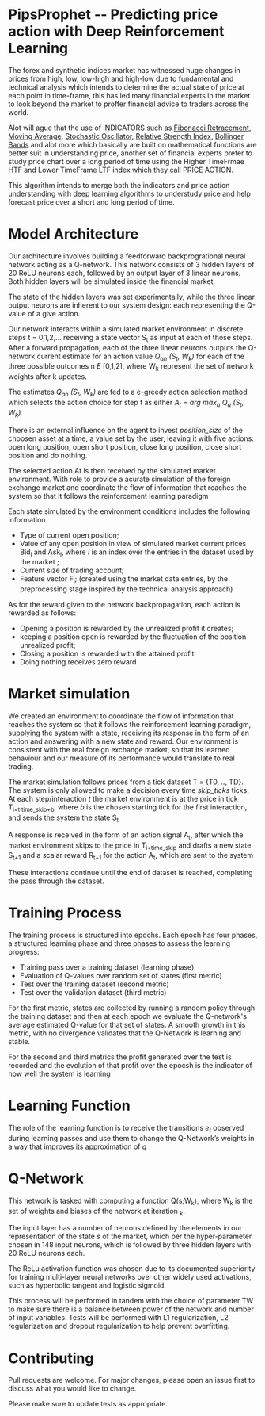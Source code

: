 # PipsProphet -- Predicting price action with Deep Reinforcement Learning

The forex and synthetic indices market has witnessed huge changes in prices from high, low, low-high and high-low due to fundamental and technical analysis which intends to determine the actual state of price at each point in time-frame, this has led many financial experts in the market to look beyond the market to proffer financial advice to traders across the world.

Alot will ague that the use of INDICATORS such as [Fibonacci Retracement](https://en.wikipedia.org/wiki/Fibonacci_retracement), [Moving Average](https://en.wikipedia.org/wiki/Moving_average), [Stochastic Oscillator](https://en.wikipedia.org/wiki/Stochastic_oscillator), [Relative Strength Index](https://en.wikipedia.org/wiki/Relative_strength_index), [Bollinger Bands](https://origin2.cdn.componentsource.com/sites/default/files/resources/dundas/538216/Documentation/Bollinger.html) and alot more which basically are built on mathematical functions are better suit in understanding price, another set of financial experts prefer to study price chart over a long period of time using the Higher TimeFrmae HTF and Lower TimeFrame LTF index which they call PRICE ACTION.

This algorithm intends to merge both the indicators and price action understanding with deep learning algorithms to understudy price and help forecast price over a short and long period of time.

# Model Architecture
Our architecture involves building a feedforward backprogrational neural network acting as a Q-network. This network consists of 3 hidden layers of 20 ReLU neurons each, followed by an output layer of 3 linear neurons. Both hidden layers will be simulated inside the financial market.

The state of the hidden layers was set experimentally, while the three linear output neurons are inherent to our system design: each representing the Q-value of a give action.

Our network interacts within a simulated market environment in discrete  steps t = 0,1,2,... receiving a state vector S<sub>t</sub> as input at each of those steps. After a forward propagation, each of the three linear neurons outputs the Q-network current estimate for an action value <i>Q<sub>an</sub> (S<sub>t</sub>, W<sub>k</sub>)</i> for each of the three possible outcomes n <i>E</i> [0,1,2], where W<sub>k</sub> represent the set of network weights after k updates.

The estimates <i>Q<sub>an</sub> (S<sub>t</sub>, W<sub>k</sub>)</i> are fed to a e-greedy action selection method which selects the action choice for step t as either <i>A<sub>t</sub> = arg max<sub>a</sub></i> <i>Q<sub>a</sub> (S<sub>t</sub>, W<sub>k</sub>).</i>

There is an external influence on the agent to invest <i>position_size</i> of the choosen asset at a time, a value set by the user, leaving it with five actions: open long position, open short position, close long position, close short position and do nothing.

The selected action At is then received by the simulated market environment. With role to provide a acurate simulation of the foreign exchange market and coordinate the flow of information that reaches the system so that it follows the reinforcement learning paradigm

Each state simulated by the environment conditions includes the following information

- Type of current open position;
- Value of any open position in view of simulated market current prices Bid<sub>i</sub> and Ask<sub>i</sub>, where <i>i</i> is an index over the entries in the dataset used by the market ;
- Current size of trading account;
- Feature vector F<sub>i</sub>; (created using the market data entries, by the preprocessing stage inspired by the technical analysis approach)

As for the reward given to the network backpropagation, each action is rewarded as follows:

- Opening a position is rewarded by the unrealized profit it creates;
- keeping a position open is rewarded by the fluctuation of the position unrealized profit;
- Closing a position is rewarded with the attained profit 
- Doing nothing receives zero reward 

# Market simulation
We created an environment to coordinate the flow of information that reaches the system so that it follows the reinforcement learning paradigm, supplying the system with a state, receiving its response in the form of an action and answering with a new state and reward. Our environment is consistent with the real foreign exchange market, so that its learned behaviour and our measure of its performance would translate to real trading.

The market simulation follows prices from a tick dataset T = {T0, .., TD}. The system is only allowed to make a decision every time <i>skip_ticks</i> ticks. At each step/interaction <i>t</i> the market environment is at the price in tick T<sub>i=t·time_skip+b,</sub> where <i>b</i> is the chosen starting tick for the first interaction, and sends the system the state S<sub>t</sub>

A response is received in the form of an action signal A<sub>t</sub>, after which the market environment skips to the price in T<sub>i+time_skip</sub> and drafts a new state S<sub>t+1</sub> and a scalar reward R<sub>t+1</sub> for the action A<sub>t</sub>, which are sent to the system

These interactions continue until the end of dataset is reached, completing the pass through the dataset.

# Training Process
The training process is structured into epochs. Each epoch has four phases, a structured learning phase and three phases to assess the learning progress:

- Training pass over a training dataset (learning phase)
- Evaluation of Q-values over random set of states (first metric)
- Test over the training dataset (second metric)
- Test over the validation dataset (third metric)

For the first metric, states are collected by running a random policy through the training dataset and then at each epoch we evaluate the Q-network's average estimated Q-value for that set of states. A smooth growth in this metric, with no divergence validates that the Q-Network is learning and stable.

For the second and third metrics the profit generated over the test is recorded and the evolution of that profit over the epocsh is the indicator of how well the system is learning

# Learning Function 
The role of the learning function is to receive the transitions <i>e<sub>t</sub></i> observed during learning passes and use them to change the Q-Network’s weights in a way that improves its approximation of <i>q</i>


# Q-Network
This network is tasked with computing a function Q(s;W<sub>k</sub>), where W<sub>k</sub> is the set of weights and biases of the network
at iteration <sub>k</sub>.

The input layer has a number of neurons defined by the elements in our representation of the state <i>s</i> of the market, which per the hyper-parameter chosen in 148 input neurons, which is followed by three hidden layers with 20 ReLU neurons each.

The ReLu activation function was chosen due to its documented superiority for training multi-layer neural networks over other widely used activations, such as hyperbolic tangent and logistic sigmoid.

This process will be performed in tandem with the choice of parameter TW to make sure there is a balance between power of the network and number of input variables. Tests will be performed with L1 regularization, L2 regularization and dropout regularization to help prevent overfitting.

# Contributing 

Pull requests are welcome. For major changes, please open an issue first to discuss what you would like to change.

Please make sure to update tests as appropriate.
